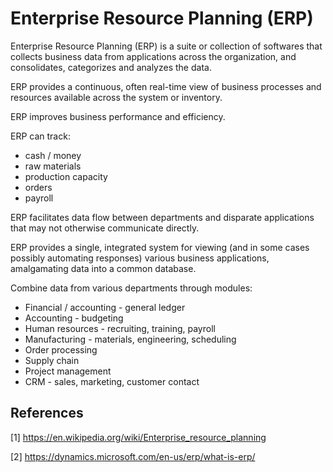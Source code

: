 # Enterprise Resource Planning (ERP)

Enterprise Resource Planning (ERP) is a suite or collection of softwares that collects business data from applications across the organization, and consolidates, categorizes and analyzes the data.

ERP provides a continuous, often real-time view of business processes and resources available across the system or inventory.

ERP improves business performance and efficiency.

ERP can track:
* cash / money
* raw materials
* production capacity
* orders
* payroll

ERP facilitates data flow between departments and disparate applications that may not otherwise communicate directly.

ERP provides a single, integrated system for viewing (and in some cases possibly automating responses) various business applications, amalgamating data into a common database.

Combine data from various departments through modules:
* Financial / accounting - general ledger
* Accounting - budgeting
* Human resources - recruiting, training, payroll
* Manufacturing - materials, engineering, scheduling
* Order processing
* Supply chain
* Project management
* CRM - sales, marketing, customer contact

## References

[1] https://en.wikipedia.org/wiki/Enterprise_resource_planning

[2] https://dynamics.microsoft.com/en-us/erp/what-is-erp/